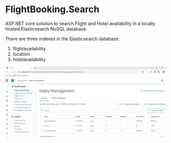 # FlightBooking.Search
ASP.NET core solution to search Flight and Hotel availability in a locally hosted Elasticsearch NoSQL database.

Thare are three indexes in the Elasticsearch database:
  1. flightavailability
  2. location
  3. hotelavailability
  
  ![](_MISC/Images/kibanaindexes.PNG)

